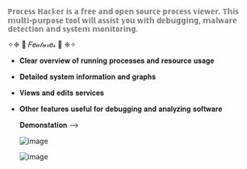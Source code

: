 ℙ𝕣𝕠𝕔𝕖𝕤𝕤 ℍ𝕒𝕔𝕜𝕖𝕣 𝕚𝕤 𝕒 𝕗𝕣𝕖𝕖 𝕒𝕟𝕕 𝕠𝕡𝕖𝕟 𝕤𝕠𝕦𝕣𝕔𝕖 𝕡𝕣𝕠𝕔𝕖𝕤𝕤 𝕧𝕚𝕖𝕨𝕖𝕣. 𝕋𝕙𝕚𝕤 𝕞𝕦𝕝𝕥𝕚-𝕡𝕦𝕣𝕡𝕠𝕤𝕖 𝕥𝕠𝕠𝕝 𝕨𝕚𝕝𝕝 𝕒𝕤𝕤𝕚𝕤𝕥 𝕪𝕠𝕦 𝕨𝕚𝕥𝕙 𝕕𝕖𝕓𝕦𝕘𝕘𝕚𝕟𝕘, 𝕞𝕒𝕝𝕨𝕒𝕣𝕖 𝕕𝕖𝕥𝕖𝕔𝕥𝕚𝕠𝕟 𝕒𝕟𝕕 𝕤𝕪𝕤𝕥𝕖𝕞 𝕞𝕠𝕟𝕚𝕥𝕠𝕣𝕚𝕟𝕘.

✧❈  🎀  𝐹𝑒𝒶𝓉𝓊𝓇𝑒𝓈  🎀  ❈✧
- 𝐂𝐥𝐞𝐚𝐫 𝐨𝐯𝐞𝐫𝐯𝐢𝐞𝐰 𝐨𝐟 𝐫𝐮𝐧𝐧𝐢𝐧𝐠 𝐩𝐫𝐨𝐜𝐞𝐬𝐬𝐞𝐬 𝐚𝐧𝐝 𝐫𝐞𝐬𝐨𝐮𝐫𝐜𝐞 𝐮𝐬𝐚𝐠𝐞
- 𝐃𝐞𝐭𝐚𝐢𝐥𝐞𝐝 𝐬𝐲𝐬𝐭𝐞𝐦 𝐢𝐧𝐟𝐨𝐫𝐦𝐚𝐭𝐢𝐨𝐧 𝐚𝐧𝐝 𝐠𝐫𝐚𝐩𝐡𝐬
- 𝐕𝐢𝐞𝐰𝐬 𝐚𝐧𝐝 𝐞𝐝𝐢𝐭𝐬 𝐬𝐞𝐫𝐯𝐢𝐜𝐞𝐬
- 𝐎𝐭𝐡𝐞𝐫 𝐟𝐞𝐚𝐭𝐮𝐫𝐞𝐬 𝐮𝐬𝐞𝐟𝐮𝐥 𝐟𝐨𝐫 𝐝𝐞𝐛𝐮𝐠𝐠𝐢𝐧𝐠 𝐚𝐧𝐝 𝐚𝐧𝐚𝐥𝐲𝐳𝐢𝐧𝐠 𝐬𝐨𝐟𝐭𝐰𝐚𝐫𝐞

  𝐃𝐞𝐦𝐨𝐧𝐬𝐭𝐚𝐭𝐢𝐨𝐧 -->

       

  ![image](https://github.com/Leaks-Tools/processhacker-2.38-setup/assets/165179178/d6d5fb17-d5c3-4ff8-b377-7d3884d6e1bc)



  ![image](https://github.com/Leaks-Tools/processhacker-2.38-setup/assets/165179178/4597d752-b42b-4a2c-bcef-ba5d41f515a0)


  
  
